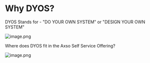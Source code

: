 # Why DYOS?

DYOS Stands for - "DO YOUR OWN SYSTEM" or "DESIGN YOUR OWN SYSTEM"  

![image.png](/assets/Overview/why-dyos-01.png)

Where does DYOS fit in the Axso Self Service Offering?  

![image.png](/assets/Overview/why-dyos-02.png)